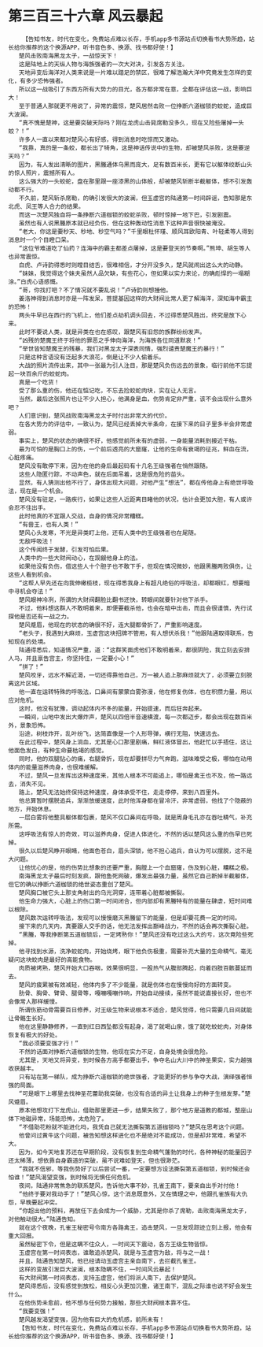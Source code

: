 # 第三百三十六章 风云暴起
        【告知书友，时代在变化，免费站点难以长存，手机app多书源站点切换看书大势所趋，站长给你推荐的这个换源APP，听书音色多、换源、找书都好使！】
       楚风击败南海黑龙太子，一战惊天下！
       这是陆地上的天纵人物与海族强者的一次大对决，引发各方关注。
       天地异变后海洋对人类来说是一片难以踏足的禁区，很难了解浩瀚大洋中究竟发生怎样的变化，有多少恐怖强者。
       所以这一战吸引了东西方所有大势力的目光，各方都非常在意，全都在评估这一战，影响巨大！
       至于普通人那就更不用说了，异常的震惊，楚风居然击败一位挣断六道枷锁的蛟蛇，造成巨大波澜。
       “真不愧是楚神，这是要突破天际吗？刚在龙虎山击毙席勒没多久，现在又险些屠掉一头蛟？！”
       许多人一直以来都对楚风心有好感，得到消息时吃惊而又激动。
       “我靠，真的是一条蛟，都长出了犄角，这是神话传说中的生物，却被楚风杀败，这是要逆天吗？”
       因为，有人发出清晰的图片，黑螣通体乌黑而庞大，足有数百米长，更有它以躯体绞断山头的惊人照片，震撼所有人。
       这么强大的一头蛟蛇，盘在那里跟一座漆黑的山体般，却被楚风斩断半截躯体，想不引发轰动都不行。
       不久前，楚风斩杀席勒，的确引发很大的波澜，但玉虚宫的陆通第一时间辟谣，告知那是东北虎、凤王等人合力的结果。
       而这一次楚风独自将一条挣断六道枷锁的蛟蛇杀败，顿时惊掉一地下巴，引发剧震。
       虽然也有人说黑螣原本就已经负伤，但在这种轰动性消息下这种声音很快被淹没。
       “老大，你这是要秒天、秒地、秒空气吗？”千里眼杜怀瑾、顺风耳欧阳青、叶轻柔等人得到消息时一个个目瞪口呆。
       “这位爷难道吃了仙药？连海中的霸主都差点屠掉，这是要登天的节奏啊。”熊坤、胡生等人也异常震惊。
       白虎、卢诗韵得悉时则瞠目结舌，很难相信，才分开没多久，楚风就闹出这么大的动静。
       “妹妹，我觉得这个妹夫虽然人品欠缺，有些花心，但如果以实力来论，的确彪悍的一塌糊涂。”白虎心语感慨。
       “哥，你找打吧？不了情况就不要乱说！”卢诗韵则想捶他。
       姜洛神得到消息时亦是一阵发呆，菩提基因这样的大财阀比常人更了解海洋，深知海中霸主的恐怖！
       两头牛早已在西行的飞机上，他们差点劫机调头回去，不过得悉楚风胜出，终究是放下心来。
       此时不要说人类，就是异类在也在感叹，跟楚风有旧怨的族群纷纷发声。
       “凶残的楚魔王终于将他的罪恶之手伸向海洋，为海族各位同道默哀！”
       “举世皆知楚魔王的残暴，我们对黑龙太子深表同情，强烈谴责楚魔王的暴行！”
       只是这种言语没有泛起多大浪花，倒是让不少人偷着乐。
       大战的照片流传出来，其中一张最为引人注目，那是楚风负伤远去的景象，临行前他不忘提起一块百余斤的蛟蛇肉。
       真是一个吃货！
       受了那么重的伤，他还在惦记吃，不忘去捡蛟蛇肉块，实在让人无言。
       当然，最后这张照片也让不少人担心，他满身是血，伤势肯定非严重，该不会出现什么意外吧？
       人们意识到，楚风战败南海黑龙太子时付出非常大的代价。
       在各大势力的评估中，一致认为，楚风已经丢掉大半条命，在接下来的日子里多半会非常虚弱。
       事实上，楚风的状态的确很不好，他感觉前所未有的虚弱，一身能量消耗到接近干枯。
       最为可怕的是胸口上的伤，一个前后透亮的大窟窿，让他的生命有衰竭的征兆，鲜血在流，心脏疼痛。
       楚风没有敢停下来，因为在他的身后最起码有十几名王级强者在悄然跟随。
       这些人隐匿行踪，不动声色，就在后面吊着，这是很危险的苗头。
       显然，有人猜测出他不行了，身体出现大问题，对他产生“想法”，都在传他身上有绝世呼吸法，现在是一个机会。
       楚风没有驻足，一路疾行，如果让这些人近距离目睹他的状况，估计会更加大胆，有人或许会忍不住出手。
       此时他真的不宜跟人交战，自身的情况非常糟糕。
       “有兽王，也有人类！”
       楚风心头发寒，不光是异类盯上他，还有人类中的王级强者也在尾随。
       无敌呼吸法！
       这个传闻终于发酵，引发可怕后果。
       人类中的一些大财阀动心，在觊觎他身上的法。
       如果他没有负伤，借这些人十个胆子也不敢下手，但现在情况微妙，他跟黑螣两败俱伤，让这些人看到机会。
       “这帮人早先还在向我伸橄榄枝，现在得悉我身上有超凡绝俗的呼吸法，却都眼红，想要暗中寻机会夺法！”
       楚风眼神冷冽，所谓的大财阀翻脸比翻书还快，转眼间就要针对他下杀手。
       不过，他料想这群人不敢明着来，即便要截杀他，也会在暗中出击，而且会很谨慎，先行试探他是否还有一战之力。
       楚风蹙眉，他现在的状态的确很不好，连大腿都骨折了，严重影响速度。
       “老头子，我遇到大麻烦，玉虚宫这块招牌不管用，有人想伏杀我！”他跟陆通取得联系，告知现在的处境。
       陆通得悉后，知道情况严重，道：“这群笑面虎他们不敢明着来，都很阴险，我立刻去安排人马，并且禀告宫主，你坚持住，一定要小心！”
       “拼了！”
       楚风咬牙，远水不解近渴，一切还得靠他自己，万一被人追上那麻烦就大了，必须要立刻脱离这片区域。
       他一直在运转特殊的呼吸法，口鼻间有蒙蒙白雾弥漫，他在修复伤体，也在积攒力量，用以应对危机。
       这时，他没有犹豫，调动起体内不多的能量，开始提速，而后狂奔起来。
       一瞬间，山地中发出大爆炸声，楚风以四倍半音速横渡，每一次都迈步，都会出现在数百米外，景象恐怖。
       沿途，树枝炸开，乱叶纷飞，这简直像是一个人形导弹，横行无阻，快速远去。
       在此过程中，楚风身上淌血，尤其是心口那里剧痛，鲜红液体冒出，他赶忙以手捂住，这让他面色发白，有种生命要枯竭的感觉。
       同时，他的双腿钻心的痛，右腿骨折，现在却要拼尽力气奔跑，滋味难受之极，哪怕在动用体内的能量滋养肉身，也很难缓解。
       不过，楚风一旦发挥出这种速度来，其他人根本不可能追上，哪怕是禽王也不及，他一路远去，消失不见。
       路上，楚风无法始终保持这种速度，身体承受不住，走走停停，来到八百里外。
       他总算暂时摆脱追兵，渐渐放缓速度，此时他浑身都在冒冷汗，非常虚弱，他找了个隐蔽的地方，开始休息。
       一层白雾将他整具躯体都包裹，楚风不仅口鼻间在呼吸，就是周身毛孔亦在吞吐精气，补充所需。
       这呼吸法有惊人的奇效，可以滋养肉身，促进人体进化，不然的话以楚风这么重的伤早已死掉。
       很久以后楚风睁开眼睛，他面色苍白，眉头深锁，他不担心追兵，自认为可以摆脱，这不是大问题。
       让他忧心的是，他的伤势比想象的还要严重，胸膛上一个血窟窿，伤及到心脏，糟糕之极。
       南海黑龙太子最后时刻发疯，跟他鱼死网破，爆发出最强力量，虽然它自己断掉半截躯体，但它的确以挣断六道枷锁的绝世姿态重创了楚风。
       楚风胸口被它头上那支角射出的乌光洞穿，连带着心脏都被撕裂。
       他生命力强大，心脏上的伤口第一时间闭合，但内部却有黑螣特有的能量在肆虐，短时间难以根除。
       楚风数次运转呼吸法，发现可以慢慢磨灭黑螣留下的能量，但是却要花费一定的时间。
       接下来的几天内，真要跟人交手的话，他无法发挥出巅峰战力，不然的话会再次撕裂心脏。
       “黑螣，等我挣断第五道枷锁后，一定烤熟你！”楚风还没有吃过这么大的亏，这次竟险些死掉。
       他寻找到水源，洗净蛟蛇肉，开始烧烤，眼下他负伤极重，需要补充大量的生命精气，毫无疑问这块蛟肉是最好的高能食物。
       肉质被烤熟，楚风开始大口吞咽，效果很明显，一股热气从腹部腾起，向着四肢百骸蔓延而去。
       楚风的疲累被有效减轻，他体内多了不少能量，就是伤体也在慢慢向好的方面转变。
       肋骨、胸骨、臂骨、腿骨等，嘎嘣嘎嘣作响，开始自动接续，虽然不能说直接长好，但也不会像常人那样缓慢。
       所谓伤筋动骨需要百日修养，对王级生物来说根本不适合，楚风觉得，他只需要几日间就能让骨骼生长好。
       他在这里静静修养，一直到红日西坠都没有起身，渴了就喝山泉，饿了就吃蛟蛇肉，对身体恢复有极大的好处。
       “我必须要变强才行！”
       不然的话面对挣断六道枷锁的生物，他现在实力不足，自身处境会很危险。
       尤其是，天地又将异变，到时候各方高手都要出手，争夺名山大川中的神圣果实，实力越强收获越丰。
       只有站在第一梯队，成为挣断六道枷锁的绝世强者，才能更好的参与争夺大战，演绎强者恒强的局面。
       “可是眼下上哪里去找神圣花蕾助我突破，也没有合适的异土让我身上的种子生根发芽。”楚风蹙眉。
       原本他想攻打下龙虎山，借助那里更进一步，结果失败了，那个地方是道教的都城，整座山体下地磁异常，场能恐怖，太危险了。
       “不借助花粉就不能进化吗，我凭自己就无法撕裂第五道枷锁吗？”楚风在思考这个问题。
       他曾问过黄牛这个问题，被告知想这样进化也不是绝对不能成功，但是却非常难，希望不大。
       因为，如今天地复苏还在早期阶段，没有恢复到生命精气蓬勃的时代，各种神秘的能量因子还太稀薄，想依靠自身霸道的突破，虽不说难如登天，但也很渺茫。
       “我就不信邪，等我伤势好了以后尝试一番，一定要想方设法撕裂第五道枷锁，到时候还会怕谁！”楚风渴望变强，到时候将无惧任何危机。
       夜间，陆通非常焦急的联系楚风，告诉他大事不妙，孔雀王南下，要亲自出手对付他！
       “他终于要对我动手了！”楚风心惊，这个消息既意外，又在情理之中，他跟孔雀族有大仇怨，早晚要起冲突。
       “你超出他的预料，再放任下去会成为一个威胁，尤其是你杀了席勒，击败南海黑龙太子，对他触动很大。”陆通告知。
       就在这个夜晚，孔雀王秘密号令南方各路禽王，追击楚风，一旦发现踪迹立刻上报，他会有重大回报。
       虽然秘密下令，但是这瞒不住众人，一时间天下震动，各方王级生物皆惊。
       玉虚宫在第一时间表态，谁敢追杀楚风，就是与玉虚宫为敌，将与之一战！
       并且，陆通告知楚风，他已经请动玉虚宫主亲自南下，去拦截孔雀王。
       这样的变故引发巨大波澜，根本隐瞒不住，一时间风云暴起！
       有大财阀第一时间表态，支持玉虚宫，他们将派人南下，去保护楚风。
       楚风得悉后，没有感觉到放松，相反心头更加沉重，诸王南下，混乱之际谁也说不好会发生什么。
       在他伤势未愈前，他不想与任何势力接触，那些大财阀根本靠不住。
       “我要变强！”
       楚风越发渴望变强，因为他有巨大的危机感，前所未有！
       【告知书友，时代在变化，免费站点难以长存，手机app多书源站点切换看书大势所趋，站长给你推荐的这个换源APP，听书音色多、换源、找书都好使！】